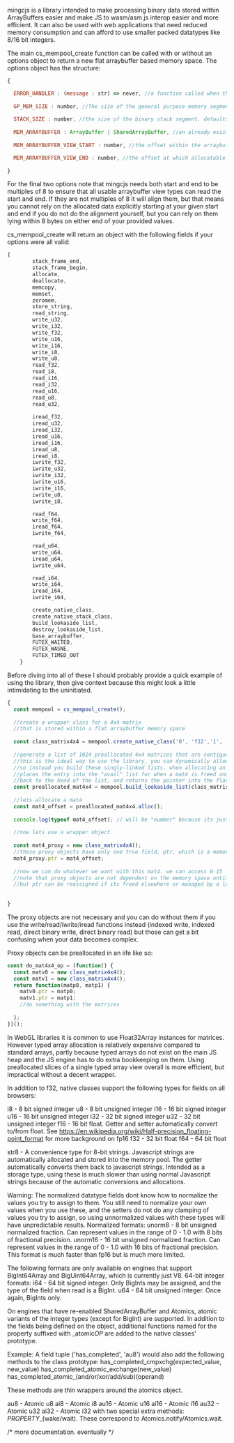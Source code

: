 
mingcjs is a library intended to make processing binary data stored within ArrayBuffers easier and make JS to wasm/asm.js interop 
easier and more efficient. It can also be used with web applications that need reduced memory consumption and can afford
to use smaller packed datatypes like 8/16 bit integers.


The main cs_mempool_create function can be called with or without an options object to return a new flat arraybuffer based memory space. The options object has the structure:
```javascript
{

  ERROR_HANDLER : (message : str) => never, //a function called when the library encounters a terrible error. defaults to throw new error(message)
  
  GP_MEM_SIZE : number, //The size of the general purpose memory segment. defaults to 128 kb.
  
  STACK_SIZE : number, //the size of the binary stack segment. defaults to 32 kb
  
  MEM_ARRAYBUFFER : ArrayBuffer | SharedArrayBuffer, //an already existing arraybuffer that we will allocate from. useful for wasm/asm.js interop and sharedarraybuffer communication between webworkers.
  
  MEM_ARRAYBUFFER_VIEW_START : number, //the offset within the arraybuffer where allocatable memory starts. Generally this would be used with pointers returned from a call to (wasm module/asm.js module)._malloc(size)

  MEM_ARRAYBUFFER_VIEW_END : number, //the offset at which allocatable memory ends. this ought to be (MEM_ARRAYBUFFER_VIEW_START + allocated size)
  
}
```

For the final two options note that mingcjs needs both start and end to be multiples of 8 to ensure that all usable arraybuffer view types can read the start and end. If they are not multiples of 8 it will align them, but that means you cannot rely on the allocated data explicitly starting at your given start and end if you do not do the alignment yourself, but you can rely on them lying within 8 bytes on either end of your provided values.

cs_mempool_create will return an object with the following fields if your options were all valid:
```javascript
{
        stack_frame_end,
        stack_frame_begin,
        allocate,
        deallocate,
        memcopy,
        memset,
        zeromem,
        store_string,
        read_string,
        write_u32,
        write_i32,
        write_f32,
        write_u16,
        write_i16,
        write_i8,
        write_u8,
        read_f32,
        read_i8,
        read_i16,
        read_i32,
        read_u16,
        read_u8,
        read_u32,
        
        iread_f32,
        iread_u32,
        iread_i32,
        iread_u16,
        iread_i16,
        iread_u8,
        iread_i8,
        iwrite_f32,
        iwrite_u32,
        iwrite_i32,
        iwrite_u16,
        iwrite_i16,
        iwrite_u8,
        iwrite_i8,

        read_f64,
        write_f64,
        iread_f64,
        iwrite_f64,

        read_u64,
        write_u64,
        iread_u64,
        iwrite_u64,

        read_i64,
        write_i64,
        iread_i64,
        iwrite_i64,

        create_native_class,
        create_native_stack_class,
        build_lookaside_list,
        destroy_lookaside_list,
        base_arraybuffer,
        FUTEX_WAITED,
        FUTEX_WASNE,
        FUTEX_TIMED_OUT
    }
```
Before diving into all of these I should probably provide a quick example of using the library, then give context because this might look a little intimidating to the uninitiated.

```javascript
{
  const mempool = cs_mempool_create();
  
  //create a wrapper class for a 4x4 matrix
  //that is stored within a flat arraybuffer memory space
  
  const class_matrix4x4 = mempool.create_native_class('0', 'f32','1', 'f32','2', 'f32','3', 'f32','4', 'f32','5', 'f32','6', 'f32','7', 'f32','8', 'f32','9', 'f32','10', 'f32','11', 'f32','12', 'f32','13', 'f32','14', 'f32','15', 'f32');
  
  //generate a list of 1024 preallocated 4x4 matrices that are contiguously allocated within this memory space
  //this is the ideal way to use the library, you can dynamically allocate but my allocator isnt too great performance wise,
  //so instead you build these singly-linked lists. when allocating an entry, it simply grabs the list head
  //places the entry into the "avail" list for when a mat4 is freed and needs to be inserted
  //back to the head of the list, and returns the pointer into the flat space
  const preallocated_mat4x4 = mempool.build_lookaside_list(class_matrix4x4.sizeof, 1024);
  
  //lets allocate a mat4
  const mat4_offset = preallocated_mat4x4.alloc();
  
  console.log(typeof mat4_offset); // will be "number" because its just a primitive offset into the memory space
  
  //now lets use a wrapper object
  
  const mat4_proxy = new class_matrix4x4();
  //these proxy objects have only one true field, ptr, which is a memory space offset
  mat4_proxy.ptr = mat4_offset;
  
  //now we can do whatever we want with this mat4. we can access 0-15
  //note that proxy objects are not dependent on the memory space until you give them a ptr.
  //but ptr can be reassigned if its freed elsewhere or managed by a lookaside list.
  
  
}
```
The proxy objects are not necessary and you can do without them if you use the write/read/iwrite/iread functions instead (indexed write, indexed read, direct binary write, direct binary read) but those can get a bit confusing when your data becomes complex. 

Proxy objects can be preallocated in an iife like so:
```javascript
const do_mat4x4_op = (function() {
  const matv0 = new class_matrix4x4();
  const matv1 = new class_matrix4x4();
  return function(matp0, matp1) {
    matv0.ptr = matp0;
    matv1.ptr = matp1;
    //do something with the matrices
    
  };
})();
```
In WebGL libraries it is common to use Float32Array instances for matrices. However typed array allocation is relatively expensive compared to standard arrays, partly because typed arrays do not exist on the main JS heap and the JS engine has to do extra bookkeeping on them. Using preallocated slices of a single typed array view overall is more efficient, but impractical without a decent wrapper.

In addition to f32, native classes support the following types for fields on all browsers:

i8 - 8 bit signed integer
u8 - 8 bit unsigned integer
i16 - 16 bit signed integer
u16 - 16 bit unsigned integer
i32 - 32 bit signed integer
u32 - 32 bit unsigned integer
f16 - 16 bit float. Getter and setter automatically convert to/from float. See https://en.wikipedia.org/wiki/Half-precision_floating-point_format for more background on fp16
f32 - 32 bit float 
f64 - 64 bit float

str8 - A convenience type for 8-bit strings. Javascript strings are automatically allocated and stored into the memory pool. The getter automatically converts them back to javascript strings. Intended as a storage type, using these is much slower than using normal Javascript strings because of the automatic conversions and allocations. 

Warning: The normalized datatype fields dont know how to normalize the values you try to assign to them. You still need to normalize your own values when you use these, and the setters do not do any clamping of values you try to assign, so using unnormalized values with these types will have unpredictable results.
Normalized formats:
unorm8 - 8 bit unsigned normalized fraction. Can represent values in the range of 0 - 1.0 with 8 bits of fractional precision.
unorm16 - 16 bit unsigned normalized fraction. Can represent values in the range of 0 - 1.0 with 16 bits of fractional precision. This format is much faster than fp16 but is much more limited.

The following formats are only available on engines that support BigInt64Array and BigUint64Array, which is currently just V8.
64-bit integer formats:
i64 - 64 bit signed integer. Only BigInts may be assigned, and the type of the field when read is a BigInt.
u64 - 64 bit unsigned integer. Once again, BigInts only.

On engines that have re-enabled SharedArrayBuffer and Atomics, atomic variants of the integer types (except for BigInt) are supported. In addition to the fields being defined on the object, additional functions named for the property suffixed with _atomic$OP$ are added to the native classes' prototype.

Example: A field tuple ('has_completed', 'au8') would also add the following methods to the class prototype:
  has_completed_cmpxchg(expected_value, new_value)
  has_completed_atomic_exchange(new_value)
  has_completed_atomic_(and/or/xor/add/sub)(operand)
  
 These methods are thin wrappers around the atomics object.
  


au8 - Atomic u8
ai8 - Atomic i8
au16 - Atomic u16
ai16 - Atomic i16
au32 - Atomic u32
ai32 - Atomic i32 with two special extra methods: $PROPERTY$_(wake/wait). These correspond to Atomics.notify/Atomics.wait. 




/*
  more documentation. eventually
*/
    
    
